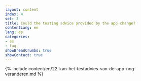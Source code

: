 ```yaml
---
layout: content
index: 4
set: 3
title: Could the testing advice provided by the app change?
contentLang: en
lang: es
categories:
- es
- faq
showBreadCrumbs: true
showContact: true
---
```

{% include content/en/22-kan-het-testadvies-van-de-app-nog-veranderen.md %}
